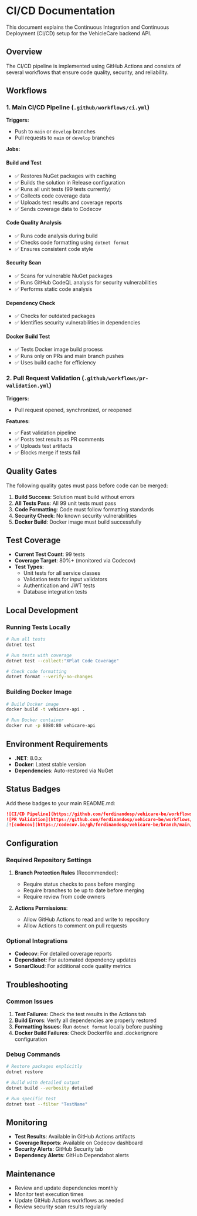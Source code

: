 # CI/CD Documentation

This document explains the Continuous Integration and Continuous Deployment (CI/CD) setup for the VehicleCare backend API.

## Overview

The CI/CD pipeline is implemented using GitHub Actions and consists of several workflows that ensure code quality, security, and reliability.

## Workflows

### 1. Main CI/CD Pipeline (`.github/workflows/ci.yml`)

**Triggers:**
- Push to `main` or `develop` branches
- Pull requests to `main` or `develop` branches

**Jobs:**

#### Build and Test
- ✅ Restores NuGet packages with caching
- ✅ Builds the solution in Release configuration
- ✅ Runs all unit tests (99 tests currently)
- ✅ Collects code coverage data
- ✅ Uploads test results and coverage reports
- ✅ Sends coverage data to Codecov

#### Code Quality Analysis
- ✅ Runs code analysis during build
- ✅ Checks code formatting using `dotnet format`
- ✅ Ensures consistent code style

#### Security Scan
- ✅ Scans for vulnerable NuGet packages
- ✅ Runs GitHub CodeQL analysis for security vulnerabilities
- ✅ Performs static code analysis

#### Dependency Check
- ✅ Checks for outdated packages
- ✅ Identifies security vulnerabilities in dependencies

#### Docker Build Test
- ✅ Tests Docker image build process
- ✅ Runs only on PRs and main branch pushes
- ✅ Uses build cache for efficiency

### 2. Pull Request Validation (`.github/workflows/pr-validation.yml`)

**Triggers:**
- Pull request opened, synchronized, or reopened

**Features:**
- ✅ Fast validation pipeline
- ✅ Posts test results as PR comments
- ✅ Uploads test artifacts
- ✅ Blocks merge if tests fail

## Quality Gates

The following quality gates must pass before code can be merged:

1. **Build Success**: Solution must build without errors
2. **All Tests Pass**: All 99 unit tests must pass
3. **Code Formatting**: Code must follow formatting standards
4. **Security Check**: No known security vulnerabilities
5. **Docker Build**: Docker image must build successfully

## Test Coverage

- **Current Test Count**: 99 tests
- **Coverage Target**: 80%+ (monitored via Codecov)
- **Test Types**:
  - Unit tests for all service classes
  - Validation tests for input validators
  - Authentication and JWT tests
  - Database integration tests

## Local Development

### Running Tests Locally

```bash
# Run all tests
dotnet test

# Run tests with coverage
dotnet test --collect:"XPlat Code Coverage"

# Check code formatting
dotnet format --verify-no-changes
```

### Building Docker Image

```bash
# Build Docker image
docker build -t vehicare-api .

# Run Docker container
docker run -p 8080:80 vehicare-api
```

## Environment Requirements

- **.NET**: 8.0.x
- **Docker**: Latest stable version
- **Dependencies**: Auto-restored via NuGet

## Status Badges

Add these badges to your main README.md:

```markdown
![CI/CD Pipeline](https://github.com/ferdinandosp/vehicare-be/workflows/CI%2FCD%20Pipeline/badge.svg)
![PR Validation](https://github.com/ferdinandosp/vehicare-be/workflows/PR%20Validation/badge.svg)
[![codecov](https://codecov.io/gh/ferdinandosp/vehicare-be/branch/main/graph/badge.svg)](https://codecov.io/gh/ferdinandosp/vehicare-be)
```

## Configuration

### Required Repository Settings

1. **Branch Protection Rules** (Recommended):
   - Require status checks to pass before merging
   - Require branches to be up to date before merging
   - Require review from code owners

2. **Actions Permissions**:
   - Allow GitHub Actions to read and write to repository
   - Allow Actions to comment on pull requests

### Optional Integrations

- **Codecov**: For detailed coverage reports
- **Dependabot**: For automated dependency updates
- **SonarCloud**: For additional code quality metrics

## Troubleshooting

### Common Issues

1. **Test Failures**: Check the test results in the Actions tab
2. **Build Errors**: Verify all dependencies are properly restored
3. **Formatting Issues**: Run `dotnet format` locally before pushing
4. **Docker Build Failures**: Check Dockerfile and .dockerignore configuration

### Debug Commands

```bash
# Restore packages explicitly
dotnet restore

# Build with detailed output
dotnet build --verbosity detailed

# Run specific test
dotnet test --filter "TestName"
```

## Monitoring

- **Test Results**: Available in GitHub Actions artifacts
- **Coverage Reports**: Available on Codecov dashboard
- **Security Alerts**: GitHub Security tab
- **Dependency Alerts**: GitHub Dependabot alerts

## Maintenance

- Review and update dependencies monthly
- Monitor test execution times
- Update GitHub Actions workflows as needed
- Review security scan results regularly
